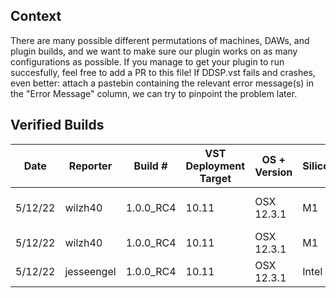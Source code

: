 ## Context
There are many possible different permutations of machines, DAWs, and plugin builds, and we want to make sure our plugin works on as many configurations as possible.
If you manage to get your plugin to run succesfully, feel free to add a PR to this file! If DDSP.vst fails and crashes, even better: attach a pastebin containing the relevant error message(s) in the "Error Message" column, we can try to pinpoint the problem later. 

## Verified Builds

| Date    | Reporter    | Build #   | VST Deployment Target | OS + Version | Silicon | DAW + Version    | Successful Load | Error Message |
|---------|-------------|-----------|-------------------|--------------|---------|------------------|-----------------|---------------|
| 5/12/22 | wilzh40     | 1.0.0_RC4 | 10.11             | OSX 12.3.1   | M1      | FL Studio 20.9.0 | Y               | N/A           |
| 5/12/22 | wilzh40     | 1.0.0_RC4 | 10.11             | OSX 12.3.1   | M1      | Ableton 11.1.1   | Y               | N/A           |
| 5/12/22 | jesseengel  | 1.0.0_RC4 | 10.11             | OSX 12.3.1   | Intel   | Ableton 10.1.42  | Y               | N/A           |
